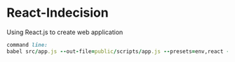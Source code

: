 # React-Indecision

Using React.js to create web application
```ruby
command line: 
babel src/app.js --out-file=public/scripts/app.js --presets=env,react --watch
```


